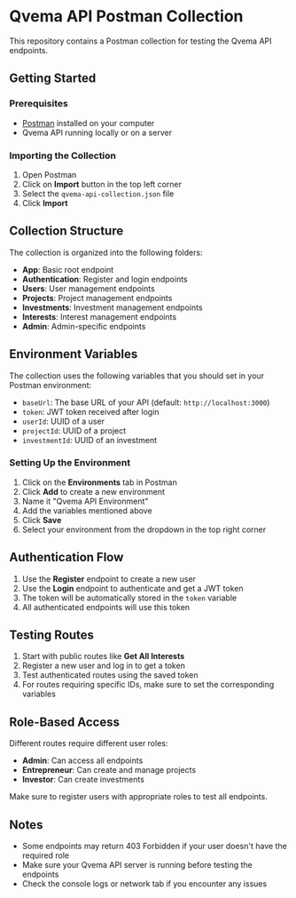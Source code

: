 # Qvema API Postman Collection

This repository contains a Postman collection for testing the Qvema API endpoints.

## Getting Started

### Prerequisites

- [Postman](https://www.postman.com/downloads/) installed on your computer
- Qvema API running locally or on a server

### Importing the Collection

1. Open Postman
2. Click on **Import** button in the top left corner
3. Select the `qvema-api-collection.json` file
4. Click **Import**

## Collection Structure

The collection is organized into the following folders:

- **App**: Basic root endpoint
- **Authentication**: Register and login endpoints
- **Users**: User management endpoints
- **Projects**: Project management endpoints
- **Investments**: Investment management endpoints
- **Interests**: Interest management endpoints
- **Admin**: Admin-specific endpoints

## Environment Variables

The collection uses the following variables that you should set in your Postman environment:

- `baseUrl`: The base URL of your API (default: `http://localhost:3000`)
- `token`: JWT token received after login
- `userId`: UUID of a user
- `projectId`: UUID of a project
- `investmentId`: UUID of an investment

### Setting Up the Environment

1. Click on the **Environments** tab in Postman
2. Click **Add** to create a new environment
3. Name it "Qvema API Environment"
4. Add the variables mentioned above
5. Click **Save**
6. Select your environment from the dropdown in the top right corner

## Authentication Flow

1. Use the **Register** endpoint to create a new user
2. Use the **Login** endpoint to authenticate and get a JWT token
3. The token will be automatically stored in the `token` variable
4. All authenticated endpoints will use this token

## Testing Routes

1. Start with public routes like **Get All Interests**
2. Register a new user and log in to get a token
3. Test authenticated routes using the saved token
4. For routes requiring specific IDs, make sure to set the corresponding variables

## Role-Based Access

Different routes require different user roles:

- **Admin**: Can access all endpoints
- **Entrepreneur**: Can create and manage projects
- **Investor**: Can create investments

Make sure to register users with appropriate roles to test all endpoints.

## Notes

- Some endpoints may return 403 Forbidden if your user doesn't have the required role
- Make sure your Qvema API server is running before testing the endpoints
- Check the console logs or network tab if you encounter any issues